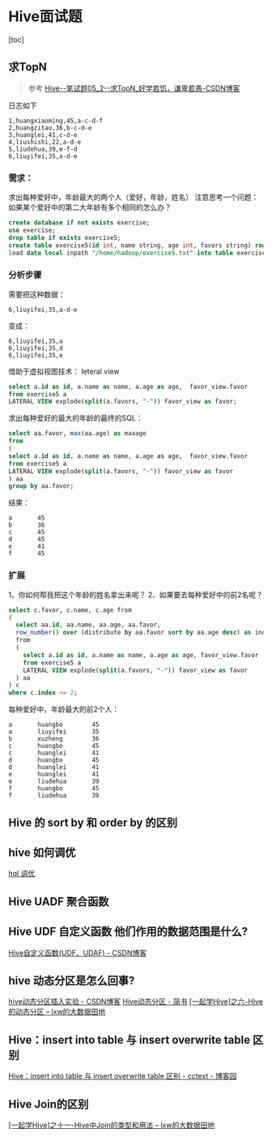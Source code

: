 # Hive面试题

[toc]

## 求TopN

> 参考 [Hive--笔试题05_2--求TopN_好学若饥，谦卑若愚-CSDN博客](https://blog.csdn.net/zhongqi2513/article/details/104579791?spm=1001.2014.3001.5501)

日志如下

```shell
1,huangxiaoming,45,a-c-d-f
2,huangzitao,36,b-c-d-e
3,huanglei,41,c-d-e
4,liushishi,22,a-d-e
5,liudehua,39,e-f-d
6,liuyifei,35,a-d-e
```

### 需求：

求出每种爱好中，年龄最大的两个人（爱好，年龄，姓名）
注意思考一个问题：如果某个爱好中的第二大年龄有多个相同的怎么办？

```sql
create database if not exists exercise;
use exercise;
drop table if exists exercise5;
create table exercise5(id int, name string, age int, favors string) row format delimited fields terminated by ",";
load data local inpath "/home/hadoop/exercise5.txt" into table exercise5;
```

### 分析步骤

需要把这种数据：

```shell
6,liuyifei,35,a-d-e
```

变成：

```shell
6,liuyifei,35,a
6,liuyifei,35,d
6,liuyifei,35,e
```

借助于虚拟视图技术：
leteral view

```sql
select a.id as id, a.name as name, a.age as age,  favor_view.favor 
from exercise5 a
LATERAL VIEW explode(split(a.favors, "-")) favor_view as favor;
```



求出每种爱好的最大的年龄的最终的SQL：

```sql
select aa.favor, max(aa.age) as maxage 
from 
(
select a.id as id, a.name as name, a.age as age,  favor_view.favor 
from exercise5 a
LATERAL VIEW explode(split(a.favors, "-")) favor_view as favor
) aa 
group by aa.favor;
```

结果：

```shell
a       45
b       36
c       45
d       45
e       41
f       45
```

### 扩展

1、你如何帮我把这个年龄的姓名拿出来呢？
2、如果要去每种爱好中的前2名呢？

```sql
select c.favor, c.name, c.age from 
(
  select aa.id, aa.name, aa.age, aa.favor, 
  row_number() over (distribute by aa.favor sort by aa.age desc) as index 
  from 
  (
    select a.id as id, a.name as name, a.age as age, favor_view.favor 
    from exercise5 a
    LATERAL VIEW explode(split(a.favors, "-")) favor_view as favor
  ) aa
) c 
where c.index <= 2;
```

每种爱好中，年龄最大的前2个人：

```shell
a       huangbo        45
a       liuyifei       35
b       xuzheng        36
c       huangbo        45
c       huanglei       41
d       huangbo        45
d       huanglei       41
e       huanglei       41
e       liudehua       39
f       huangbo        45
f       liudehua       39
```



## Hive 的 sort by 和 order by 的区别

## hive 如何调优

[hql 调优](https://www.cnblogs.com/sandbank/p/6408762.html)

## Hive UADF 聚合函数  

## Hive UDF 自定义函数  他们作用的数据范围是什么?

[Hive自定义函数(UDF、UDAF) - CSDN博客](https://blog.csdn.net/scgaliguodong123_/article/details/46993005)

## hive 动态分区是怎么回事?

[hive动态分区插入实验 - CSDN博客](https://blog.csdn.net/wzy0623/article/details/50817883)
[Hive动态分区 - 简书](https://www.jianshu.com/p/e7debf0980e3)
[[一起学Hive]之六-Hive的动态分区 – lxw的大数据田地](http://lxw1234.com/archives/2015/06/286.htm)

## Hive：insert into table 与 insert overwrite table 区别 

[Hive：insert into table 与 insert overwrite table 区别 - cctext - 博客园](https://www.cnblogs.com/yy3b2007com/p/7054128.html)

## Hive Join的区别

[[一起学Hive]之十一-Hive中Join的类型和用法 – lxw的大数据田地](http://lxw1234.com/archives/2015/06/315.htm)



































